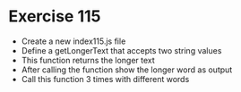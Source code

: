 # Exercise 115

- Create a new index115.js file
- Define a getLongerText that accepts two string values
- This function returns the longer text
- After calling the function show the longer word as output
- Call this function 3 times with different words
